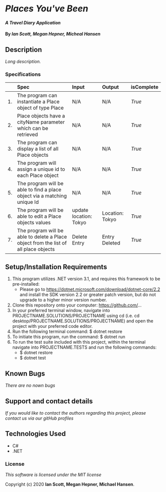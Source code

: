 # _Places You've Been_

#### _A Travel Diary Application_

#### By _**Ian Scott, Megan Hepner, Micheal Hansen**_

## Description

_Long description._

### Specifications
| | Spec | Input | Output | isComplete |
| :-------------     | :-------------     | :------------- | :------------- |:------------- |
|1.|The program can instantiate a Place object of type Place | N/A | N/A | _True_|
|2.|Place objects have a cityName parameter which can be retrieved | N/A  | N/A |_True_|
|3.|The program can display a list of all Place objects |N/A | N/A |_True_|
|4.|The program will assign a unique id to each Place object |N/A |N/A|_True_ |
|5.|The program will be able to find a place object via a matching unique Id |N/A|N/A|_True_ |
|6.|The program will be able to edit a Place objects values |update location: Tokyo |Location: Tokyo|_True_ |
|7.|The program will be able to delete a Place object from the list of all place objects |Delete Entry|Entry Deleted |_True_ |

## Setup/Installation Requirements

1. This program utilizes .NET version 3.1, and requires this framework to be pre-installed:
    * Please go to https://dotnet.microsoft.com/download/dotnet-core/2.2 and install the SDK   version 2.2 or greater patch version, but do not upgrade to a higher minor version number.
2. Clone this repository onto your computer: https://github.com/...
3. In your preferred terminal window, navigate into PROJECTNAME.SOLUTIONS/PROJECTNAME using cd (i.e. cd desktop/PROJECTNAME.SOLUTIONS/PROJECTNAME) and open the project with your preferred code editor.
4. Run the following terminal command: $ dotnet restore
5. To initiate this program, run the command: $ dotnet run
6. To run the test suite included with this project, within the terminal navigate into PROJECTNAME.TESTS and run the following commands:
    * $ dotnet restore
    * $ dotnet test


## Known Bugs

_There are no nown bugs_

## Support and contact details

_If you would like to contact the authors regarding this project, please contact us via our gitHub profiles_

## Technologies Used

- C#
- .NET

### License

_This software is licensed under the MIT license_

Copyright (c) 2020 **Ian Scott, Megan Hepner, Michael Hansen**.